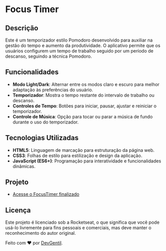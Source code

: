 # Focus Timer

## Descrição
Este é um temporizador estilo Pomodoro desenvolvido para auxiliar na gestão do tempo e aumento da produtividade. O aplicativo permite que os usuários configurem um tempo de trabalho seguido por um período de descanso, seguindo a técnica Pomodoro.

## Funcionalidades
- **Modo Light/Dark**: Alternar entre os modos claro e escuro para melhor adaptação às preferências do usuário.
- **Temporizador**: Mostra o tempo restante do intervalo de trabalho ou descanso.
- **Controles de Tempo**: Botões para iniciar, pausar, ajustar e reiniciar o temporizador.
- **Controle de Música**: Opção para tocar ou parar a música de fundo durante o uso do temporizador.

## Tecnologias Utilizadas
- **HTML5**: Linguagem de marcação para estruturação da página web.
- **CSS3**: Folhas de estilo para estilização e design da aplicação.
- **JavaScript (ES6+)**: Programação para interatividade e funcionalidades dinâmicas.

## Projeto

- [Acesse o FocusTimer finalizado](https://devgentilio.github.io/FocusTimer/)

## Licença

Este projeto é licenciado sob a Rocketseat, o que significa que você pode usá-lo livremente para fins pessoais e comerciais, mas deve manter o reconhecimento do autor original.

Feito com ❤️ por [DevGentil](https://github.com/DevGentil).
